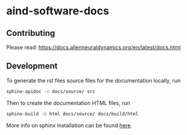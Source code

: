 # aind-software-docs

## Contributing

Please read: https://docs.allenneuraldynamics.org/en/latest/docs.html 

## Development

To generate the rst files source files for the documentation locally, run

```bash
sphinx-apidoc -o docs/source/ src
```

Then to create the documentation HTML files, run

```bash
sphinx-build -b html docs/source/ docs/build/html
```

More info on sphinx installation can be found [here](https://www.sphinx-doc.org/en/master/usage/installation.html).
